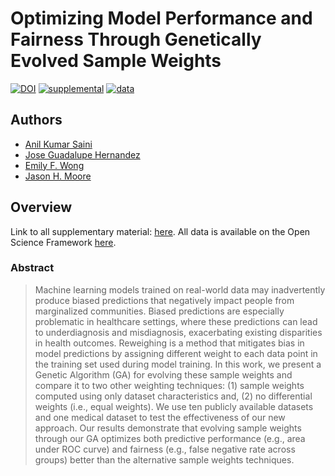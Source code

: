 # Optimizing Model Performance and Fairness Through Genetically Evolved Sample Weights

[![DOI](https://zenodo.org/badge/DOI/10.5281/zenodo.13149100.svg)](https://doi.org/10.5281/zenodo.13149100)
[![supplemental](https://img.shields.io/badge/go_to-supplementary_material-98111e)](https://jgh9094.github.io/PSB2024-Fairness-Through-Evolved-Sample-Weights/Sup/)
[![data](https://img.shields.io/badge/go_to-data-9807FF)](https://osf.io/nx6wp/)

## Authors

- [Anil Kumar Saini](https://theaksaini.github.io/)
- [Jose Guadalupe Hernandez](https://jgh9094.github.io/)
- [Emily F. Wong](https://www.cedars-sinai.edu/research-education/research/labs/bright/members.html)
- [Jason H. Moore](https://jasonhmoore.org/)

## Overview

Link to all supplementary material: [here](https://jgh9094.github.io/PSB2024-Fairness-Through-Evolved-Sample-Weights/Sup/).
All data is available on the Open Science Framework [here](https://osf.io//).

### Abstract

> Machine learning models trained on real-world data may inadvertently produce biased predictions that negatively impact people from marginalized communities.
Biased predictions are especially problematic in healthcare settings, where these predictions can lead to underdiagnosis and misdiagnosis, exacerbating existing disparities in health outcomes.
Reweighing is a method that mitigates bias in model predictions by assigning different weight to each data point in the training set used during model training.
In this work, we present a Genetic Algorithm (GA) for evolving these sample weights and compare it to two other weighting techniques: (1) sample weights computed using only dataset characteristics and, (2) no differential weights (i.e., equal weights).
We use ten publicly available datasets and one medical dataset to test the effectiveness of our new approach.
Our results demonstrate that evolving sample weights through our GA optimizes both predictive performance (e.g., area under ROC curve) and fairness (e.g., false negative rate across groups) better than the alternative sample weights techniques.